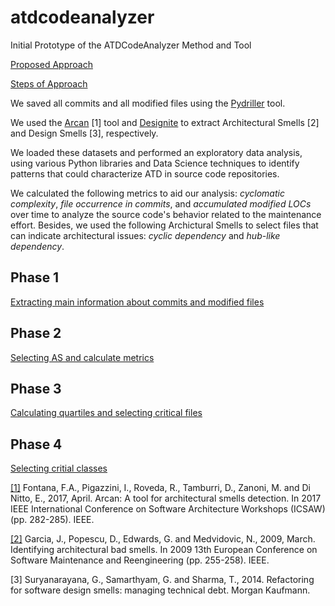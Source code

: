 # atdcodeanalyzer
Initial Prototype of the ATDCodeAnalyzer Method and Tool

[Proposed Approach](https://github.com/Technical-Debt-Large-Scale/atdcodeanalyzer/blob/main/docs/diagrams/SummaryofSysRepoAnalysis.png)

[Steps of Approach](https://github.com/Technical-Debt-Large-Scale/atdcodeanalyzer/blob/main/docs/diagrams/AnalysisCassandraRepositoryFlow.png)

We saved all commits and all modified files using the [Pydriller](https://github.com/ishepard/pydriller) tool.

We used the [Arcan](https://essere.disco.unimib.it/wiki/arcan/#:~:text=Arcan%20is%20a%20Java%20software,are%20less%20stable%20than%20itself.) [1] tool and [Designite](https://www.designite-tools.com/) to extract Architectural Smells [2] and Design Smells [3], respectively. 

We loaded these datasets and performed an exploratory data analysis, using various Python libraries and Data Science techniques to identify patterns that could characterize ATD in source code repositories.

We calculated the following metrics to aid our analysis: *cyclomatic complexity*, *file occurrence in commits*, and *accumulated modified LOCs* over time to analyze the source code's behavior related to the maintenance effort. Besides, we used the following Archictural Smells to select files that can indicate architectural issues: *cyclic dependency* and *hub-like dependency*.

## Phase 1

[Extracting main information about commits and modified files](https://github.com/Technical-Debt-Large-Scale/atdcodeanalyzer/blob/main/docs/diagrams/p1.png)

## Phase 2

[Selecting AS and calculate metrics](https://github.com/Technical-Debt-Large-Scale/atdcodeanalyzer/blob/main/docs/diagrams/p2.png)

## Phase 3

[Calculating quartiles and selecting critical files](https://github.com/Technical-Debt-Large-Scale/atdcodeanalyzer/blob/main/docs/diagrams/p3.png)

## Phase 4

[Selecting critial classes](https://github.com/Technical-Debt-Large-Scale/atdcodeanalyzer/blob/main/docs/diagrams/p4.png)

[[1]](https://dl.acm.org/doi/abs/10.1145/2851613.2851963) Fontana, F.A., Pigazzini, I., Roveda, R., Tamburri, D., Zanoni, M. and Di Nitto, E., 2017, April. Arcan: A tool for architectural smells detection. In 2017 IEEE International Conference on Software Architecture Workshops (ICSAW) (pp. 282-285). IEEE.

[[2]](https://ieeexplore.ieee.org/abstract/document/4812762) Garcia, J., Popescu, D., Edwards, G. and Medvidovic, N., 2009, March. Identifying architectural bad smells. In 2009 13th European Conference on Software Maintenance and Reengineering (pp. 255-258). IEEE.

[3] Suryanarayana, G., Samarthyam, G. and Sharma, T., 2014. Refactoring for software design smells: managing technical debt. Morgan Kaufmann. 
